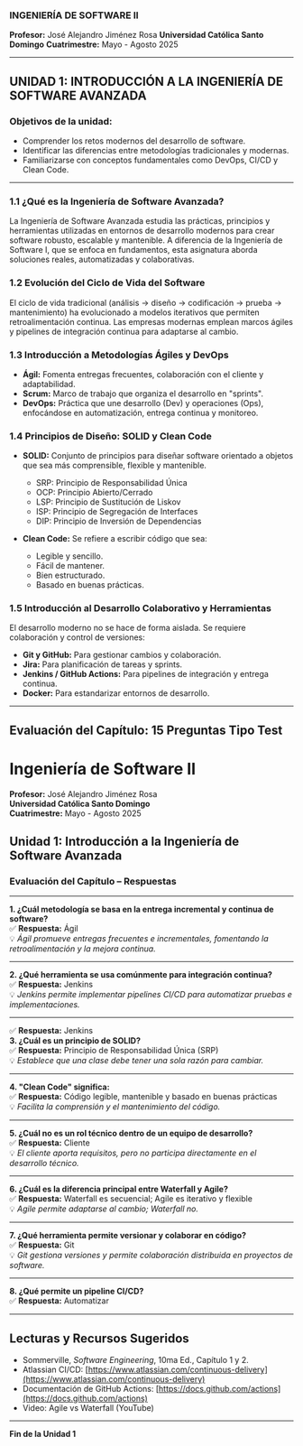 ### INGENIERÍA DE SOFTWARE II

**Profesor:** José Alejandro Jiménez Rosa
**Universidad Católica Santo Domingo**
**Cuatrimestre:** Mayo - Agosto 2025



---

## UNIDAD 1: INTRODUCCIÓN A LA INGENIERÍA DE SOFTWARE AVANZADA

### Objetivos de la unidad:

* Comprender los retos modernos del desarrollo de software.
* Identificar las diferencias entre metodologías tradicionales y modernas.
* Familiarizarse con conceptos fundamentales como DevOps, CI/CD y Clean Code.

---

### 1.1 ¿Qué es la Ingeniería de Software Avanzada?

La Ingeniería de Software Avanzada estudia las prácticas, principios y herramientas utilizadas en entornos de desarrollo modernos para crear software robusto, escalable y mantenible. A diferencia de la Ingeniería de Software I, que se enfoca en fundamentos, esta asignatura aborda soluciones reales, automatizadas y colaborativas.

### 1.2 Evolución del Ciclo de Vida del Software

El ciclo de vida tradicional (análisis → diseño → codificación → prueba → mantenimiento) ha evolucionado a modelos iterativos que permiten retroalimentación continua. Las empresas modernas emplean marcos ágiles y pipelines de integración continua para adaptarse al cambio.

### 1.3 Introducción a Metodologías Ágiles y DevOps

* **Ágil:** Fomenta entregas frecuentes, colaboración con el cliente y adaptabilidad.
* **Scrum:** Marco de trabajo que organiza el desarrollo en "sprints".
* **DevOps:** Práctica que une desarrollo (Dev) y operaciones (Ops), enfocándose en automatización, entrega continua y monitoreo.

### 1.4 Principios de Diseño: SOLID y Clean Code

* **SOLID:** Conjunto de principios para diseñar software orientado a objetos que sea más comprensible, flexible y mantenible.

  * SRP: Principio de Responsabilidad Única
  * OCP: Principio Abierto/Cerrado
  * LSP: Principio de Sustitución de Liskov
  * ISP: Principio de Segregación de Interfaces
  * DIP: Principio de Inversión de Dependencias

* **Clean Code:** Se refiere a escribir código que sea:

  * Legible y sencillo.
  * Fácil de mantener.
  * Bien estructurado.
  * Basado en buenas prácticas.

### 1.5 Introducción al Desarrollo Colaborativo y Herramientas

El desarrollo moderno no se hace de forma aislada. Se requiere colaboración y control de versiones:

* **Git y GitHub:** Para gestionar cambios y colaboración.
* **Jira:** Para planificación de tareas y sprints.
* **Jenkins / GitHub Actions:** Para pipelines de integración y entrega continua.
* **Docker:** Para estandarizar entornos de desarrollo.

---

## Evaluación del Capítulo: 15 Preguntas Tipo Test
# Ingeniería de Software II  
**Profesor:** José Alejandro Jiménez Rosa  
**Universidad Católica Santo Domingo**  
**Cuatrimestre:** Mayo - Agosto 2025  

## Unidad 1: Introducción a la Ingeniería de Software Avanzada  
### Evaluación del Capítulo – Respuestas

---

**1. ¿Cuál metodología se basa en la entrega incremental y continua de software?**  
✅ **Respuesta:** Ágil  
💡 *Ágil promueve entregas frecuentes e incrementales, fomentando la retroalimentación y la mejora continua.*

---

**2. ¿Qué herramienta se usa comúnmente para integración continua?**  
✅ **Respuesta:** Jenkins  
💡 *Jenkins permite implementar pipelines CI/CD para automatizar pruebas e implementaciones.*

---

✅ **Respuesta:** Jenkins  
**3. ¿Cuál es un principio de SOLID?**  
✅ **Respuesta:** Principio de Responsabilidad Única (SRP)  
💡 *Establece que una clase debe tener una sola razón para cambiar.*

---

**4. "Clean Code" significa:**  
✅ **Respuesta:** Código legible, mantenible y basado en buenas prácticas  
💡 *Facilita la comprensión y el mantenimiento del código.*

---

**5. ¿Cuál no es un rol técnico dentro de un equipo de desarrollo?**  
✅ **Respuesta:** Cliente  
💡 *El cliente aporta requisitos, pero no participa directamente en el desarrollo técnico.*

---

**6. ¿Cuál es la diferencia principal entre Waterfall y Agile?**  
✅ **Respuesta:** Waterfall es secuencial; Agile es iterativo y flexible  
💡 *Agile permite adaptarse al cambio; Waterfall no.*

---

**7. ¿Qué herramienta permite versionar y colaborar en código?**  
✅ **Respuesta:** Git  
💡 *Git gestiona versiones y permite colaboración distribuida en proyectos de software.*

---

**8. ¿Qué permite un pipeline CI/CD?**  
✅ **Respuesta:** Automatizar

---

## Lecturas y Recursos Sugeridos

* Sommerville, *Software Engineering*, 10ma Ed., Capítulo 1 y 2.
* Atlassian CI/CD: [https://www.atlassian.com/continuous-delivery](https://www.atlassian.com/continuous-delivery)
* Documentación de GitHub Actions: [https://docs.github.com/actions](https://docs.github.com/actions)
* Video: Agile vs Waterfall (YouTube)

---

**Fin de la Unidad 1**
